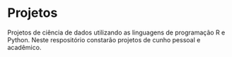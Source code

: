 # Projetos
Projetos de ciência de dados utilizando as linguagens de programação R e Python. Neste respositório constarão projetos de cunho pessoal e acadêmico.
